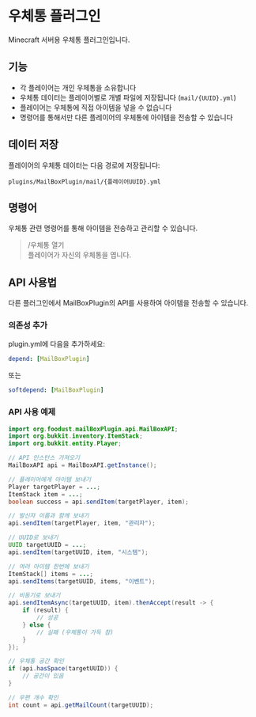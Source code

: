 # 우체통 플러그인

Minecraft 서버용 우체통 플러그인입니다.

## 기능

- 각 플레이어는 개인 우체통을 소유합니다
- 우체통 데이터는 플레이어별로 개별 파일에 저장됩니다 (`mail/{UUID}.yml`)
- 플레이어는 우체통에 직접 아이템을 넣을 수 없습니다
- 명령어를 통해서만 다른 플레이어의 우체통에 아이템을 전송할 수 있습니다

## 데이터 저장

플레이어의 우체통 데이터는 다음 경로에 저장됩니다:
```
plugins/MailBoxPlugin/mail/{플레이어UUID}.yml
```

## 명령어

우체통 관련 명령어를 통해 아이템을 전송하고 관리할 수 있습니다.  
 > /우체통 열기  
 > 플레이어가 자신의 우체통을 엽니다.

## API 사용법

다른 플러그인에서 MailBoxPlugin의 API를 사용하여 아이템을 전송할 수 있습니다.

### 의존성 추가

plugin.yml에 다음을 추가하세요:
```yaml
depend: [MailBoxPlugin]
```
또는
```yaml
softdepend: [MailBoxPlugin]
```

### API 사용 예제

```java
import org.foodust.mailBoxPlugin.api.MailBoxAPI;
import org.bukkit.inventory.ItemStack;
import org.bukkit.entity.Player;

// API 인스턴스 가져오기
MailBoxAPI api = MailBoxAPI.getInstance();

// 플레이어에게 아이템 보내기
Player targetPlayer = ...;
ItemStack item = ...;
boolean success = api.sendItem(targetPlayer, item);

// 발신자 이름과 함께 보내기
api.sendItem(targetPlayer, item, "관리자");

// UUID로 보내기
UUID targetUUID = ...;
api.sendItem(targetUUID, item, "시스템");

// 여러 아이템 한번에 보내기
ItemStack[] items = ...;
api.sendItems(targetUUID, items, "이벤트");

// 비동기로 보내기
api.sendItemAsync(targetUUID, item).thenAccept(result -> {
    if (result) {
        // 성공
    } else {
        // 실패 (우체통이 가득 참)
    }
});

// 우체통 공간 확인
if (api.hasSpace(targetUUID)) {
    // 공간이 있음
}

// 우편 개수 확인
int count = api.getMailCount(targetUUID);
```